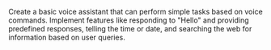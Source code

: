 Create a basic voice assistant that can perform simple tasks based on voice commands. 
Implement features like responding to "Hello" and providing predefined responses, telling the time or date, and searching the web for information based on user queries.
